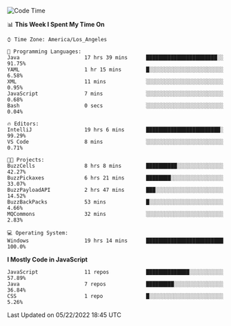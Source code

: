 <!--START_SECTION:waka-->
![Code Time](http://img.shields.io/badge/Code%20Time-0%20secs-blue)

📊 **This Week I Spent My Time On** 

```text
⌚︎ Time Zone: America/Los_Angeles

💬 Programming Languages: 
Java                     17 hrs 39 mins      ███████████████████████░░   91.75% 
YAML                     1 hr 15 mins        █░░░░░░░░░░░░░░░░░░░░░░░░   6.58% 
XML                      11 mins             ░░░░░░░░░░░░░░░░░░░░░░░░░   0.95% 
JavaScript               7 mins              ░░░░░░░░░░░░░░░░░░░░░░░░░   0.68% 
Bash                     0 secs              ░░░░░░░░░░░░░░░░░░░░░░░░░   0.04%

🔥 Editors: 
IntelliJ                 19 hrs 6 mins       ████████████████████████░   99.29% 
VS Code                  8 mins              ░░░░░░░░░░░░░░░░░░░░░░░░░   0.71%

🐱‍💻 Projects: 
BuzzCells                8 hrs 8 mins        ██████████░░░░░░░░░░░░░░░   42.27% 
BuzzPickaxes             6 hrs 21 mins       ████████░░░░░░░░░░░░░░░░░   33.07% 
BuzzPayloadAPI           2 hrs 47 mins       ███░░░░░░░░░░░░░░░░░░░░░░   14.52% 
BuzzBackPacks            53 mins             █░░░░░░░░░░░░░░░░░░░░░░░░   4.66% 
MQCommons                32 mins             ░░░░░░░░░░░░░░░░░░░░░░░░░   2.83%

💻 Operating System: 
Windows                  19 hrs 14 mins      █████████████████████████   100.0%

```

**I Mostly Code in JavaScript** 

```text
JavaScript               11 repos            ██████████████░░░░░░░░░░░   57.89% 
Java                     7 repos             █████████░░░░░░░░░░░░░░░░   36.84% 
CSS                      1 repo              █░░░░░░░░░░░░░░░░░░░░░░░░   5.26%

```



 Last Updated on 05/22/2022 18:45 UTC
<!--END_SECTION:waka-->
